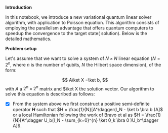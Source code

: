 **Introduction**

In this notebook, we introduce a new variational quantum linear solver algorithm, with application to Poisson equation. This algorithm consists of employing the parallelism advantage that offers quantum computers to speedup the convergence to the target state( solution). Below is the detailed mathematics.

**Problem setup**

Let's assume that we want to solve a system of $N\times N$ linear equation ($N=2^n$, where $n$ is the number of qubits, $N$ the Hilbert space dimension), of the form:

$$
A\ket X =\ket b,
$$
with $A$ a $2^n\times2^n$ matrix and $\ket X the solution vector. Our algorithm to solve this equation is described as follows:

- [x] From the system above we first construct a positive semi-definite operator **$H$** such that $H = \frac{1}{N}[A^\dagger(I_N - \ket b \bra b )A]$ or a local Hamiltonian following the work of Bravo et al  as $H = \frac{1}{N}[A^\dagger U_b(I_N - \sum_{k=0}^{n} \ket 0_k \bra 0 )U_b^\dagger A]$.
